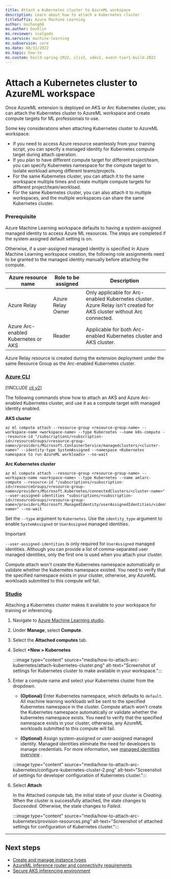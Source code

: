 ```yaml
---
title: Attach a Kubernetes cluster to AzureML workspace
description: Learn about how to attach a Kubernetes cluster
titleSuffix: Azure Machine Learning
author: bozhong68
ms.author: bozhlin
ms.reviewer: ssalgado
ms.service: machine-learning
ms.subservice: core
ms.date: 08/31/2022
ms.topic: how-to
ms.custom: build-spring-2022, cliv2, sdkv2, event-tier1-build-2022
---
```


# Attach a Kubernetes cluster to AzureML workspace

Once AzureML extension is deployed on AKS or Arc Kubernetes cluster, you can attach the Kubernetes cluster to AzureML workspace and create compute targets for ML professionals to use. 

Some key considerations when attaching Kubernetes cluster to AzureML workspace:
  * If you need to access Azure resource seamlessly from your training script, you can specify a managed identity for Kubernetes compute target during attach operation.
  * If you plan to have different compute target for different project/team, you can specify Kubernetes namespace for the compute target to isolate workload among different teams/projects.
  * For the same Kubernetes cluster, you can attach it to the same workspace multiple times and create multiple compute targets for different project/team/workload.
  * For the same Kubernetes cluster, you can also attach it to multiple workspaces, and the multiple workspaces can share the same Kubernetes cluster.

### Prerequisite

Azure Machine Learning workspace defaults to having a system-assigned managed identity to access Azure ML resources. The steps are completed if the system assigned default setting is on. 


Otherwise, if a user-assigned managed identity is specified in Azure Machine Learning workspace creation, the following role assignments need to be granted to the managed identity manually before attaching the compute.

|Azure resource name |Role to be assigned|Description|
|--|--|--|
|Azure Relay|Azure Relay Owner|Only applicable for Arc-enabled Kubernetes cluster. Azure Relay isn't created for AKS cluster without Arc connected.|
|Azure Arc-enabled Kubernetes or AKS|Reader|Applicable for both Arc-enabled Kubernetes cluster and AKS cluster.|

Azure Relay resource is created during the extension deployment under the same Resource Group as the Arc-enabled Kubernetes cluster.


### [Azure CLI](#tab/cli)

[!INCLUDE [cli v2](../../includes/machine-learning-cli-v2.md)]

The following commands show how to attach an AKS and Azure Arc-enabled Kubernetes cluster, and use it as a compute target with managed identity enabled.

**AKS cluster**

```azurecli
az ml compute attach --resource-group <resource-group-name> --workspace-name <workspace-name> --type Kubernetes --name k8s-compute --resource-id "/subscriptions/<subscription-id>/resourceGroups/<resource-group-name>/providers/Microsoft.ContainerService/managedclusters/<cluster-name>" --identity-type SystemAssigned --namespace <Kubernetes namespace to run AzureML workloads> --no-wait
```

**Arc Kubernetes cluster**

```azurecli
az ml compute attach --resource-group <resource-group-name> --workspace-name <workspace-name> --type Kubernetes --name amlarc-compute --resource-id "/subscriptions/<subscription-id>/resourceGroups/<resource-group-name>/providers/Microsoft.Kubernetes/connectedClusters/<cluster-name>" --user-assigned-identities "subscriptions/<subscription-id>/resourceGroups/<resource-group-name>/providers/Microsoft.ManagedIdentity/userAssignedIdentities/<identity-name>" --no-wait
```

Set the `--type` argument to `Kubernetes`. Use the `identity_type` argument to enable `SystemAssigned` or `UserAssigned` managed identities.

> [!IMPORTANT]
> `--user-assigned-identities` is only required for `UserAssigned` managed identities. Although you can provide a list of comma-separated user managed identities, only the first one is used when you attach your cluster.
>
> Compute attach won't create the Kubernetes namespace automatically or validate whether the kubernetes namespace existed. You need to verify that the specified namespace exists in your cluster, otherwise, any AzureML workloads submitted to this compute will fail.  

### [Studio](#tab/studio)

Attaching a Kubernetes cluster makes it available to your workspace for training or inferencing.

1. Navigate to [Azure Machine Learning studio](https://ml.azure.com).
1. Under **Manage**, select **Compute**.
1. Select the **Attached computes** tab.
1. Select **+New > Kubernetes**

   :::image type="content" source="media/how-to-attach-arc-kubernetes/attach-kubernetes-cluster.png" alt-text="Screenshot of settings for Kubernetes cluster to make available in your workspace.":::

1. Enter a compute name and select your Kubernetes cluster from the dropdown.

    * **(Optional)** Enter Kubernetes namespace, which defaults to `default`. All machine learning workloads will be sent to the specified Kubernetes namespace in the cluster. Compute attach won't create the Kubernetes namespace automatically or validate whether the kubernetes namespace exists. You need to verify that the specified namespace exists in your cluster, otherwise, any AzureML workloads submitted to this compute will fail.  

    * **(Optional)** Assign system-assigned or user-assigned managed identity. Managed identities eliminate the need for developers to manage credentials. For more information, see [managed identities overview](../active-directory/managed-identities-azure-resources/overview.md) .

    :::image type="content" source="media/how-to-attach-arc-kubernetes/configure-kubernetes-cluster-2.png" alt-text="Screenshot of settings for developer configuration of Kubernetes cluster.":::

1. Select **Attach**

    In the Attached compute tab, the initial state of your cluster is *Creating*. When the cluster is successfully attached, the state changes to *Succeeded*. Otherwise, the state changes to *Failed*.

    :::image type="content" source="media/how-to-attach-arc-kubernetes/provision-resources.png" alt-text="Screenshot of attached settings for configuration of Kubernetes cluster.":::
   
---

## Next steps

- [Create and manage instance types](./how-to-manage-kubernetes-instance-types.md)
- [AzureML inference router and connectivity requirements](./how-to-kubernetes-inference-routing-azureml-fe.md)
- [Secure AKS inferencing environment](./how-to-secure-kubernetes-inferencing-environment.md)